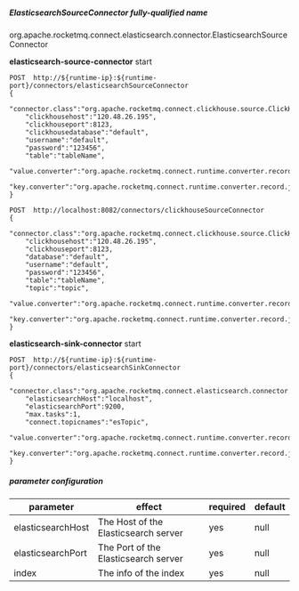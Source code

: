 ##### ElasticsearchSourceConnector fully-qualified name
org.apache.rocketmq.connect.elasticsearch.connector.ElasticsearchSourceConnector

**elasticsearch-source-connector** start

```
POST  http://${runtime-ip}:${runtime-port}/connectors/elasticsearchSourceConnector
{
    "connector.class":"org.apache.rocketmq.connect.clickhouse.source.ClickHouseSourceConnector",
    "clickhousehost":"120.48.26.195",
    "clickhouseport":8123,
    "clickhousedatabase":"default",
    "username":"default",
    "password":"123456",
    "table":"tableName",
    "value.converter":"org.apache.rocketmq.connect.runtime.converter.record.json.JsonConverter",
    "key.converter":"org.apache.rocketmq.connect.runtime.converter.record.json.JsonConverter"
}
```

```
POST  http://localhost:8082/connectors/clickhouseSourceConnector
{
    "connector.class":"org.apache.rocketmq.connect.clickhouse.source.ClickHouseSourceConnector",
    "clickhousehost":"120.48.26.195",
    "clickhouseport":8123,
    "database":"default",
    "username":"default",
    "password":"123456",
    "table":"tableName",
    "topic":"topic",
    "value.converter":"org.apache.rocketmq.connect.runtime.converter.record.json.JsonConverter",
    "key.converter":"org.apache.rocketmq.connect.runtime.converter.record.json.JsonConverter"
}
```

**elasticsearch-sink-connector** start

```
POST  http://${runtime-ip}:${runtime-port}/connectors/elasticsearchSinkConnector
{
    "connector.class":"org.apache.rocketmq.connect.elasticsearch.connector.ElasticsearchSinkConnector",
    "elasticsearchHost":"localhost",
    "elasticsearchPort":9200,
    "max.tasks":1,
    "connect.topicnames":"esTopic",
    "value.converter":"org.apache.rocketmq.connect.runtime.converter.record.json.JsonConverter",
    "key.converter":"org.apache.rocketmq.connect.runtime.converter.record.json.JsonConverter"
}
```

##### parameter configuration

parameter | effect                                                                                                                                                    | required |default
---|-----------------------------------------------------------------------------------------------------------------------------------------------------------|----------| ---
elasticsearchHost | The Host of the Elasticsearch server                                                                                                                      | yes      | null
elasticsearchPort | The Port of the Elasticsearch server                                                                                                                      | yes      |  null
index| The info of the index                                                                                                                                     | yes      | null